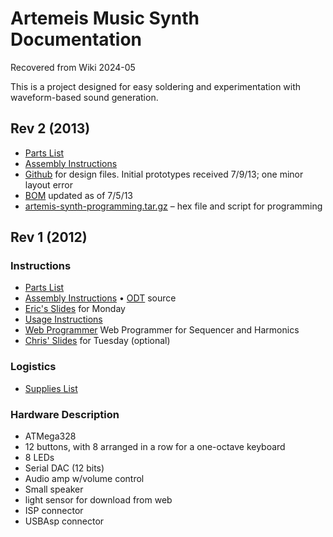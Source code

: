 # Artemeis Music Synth Documentation

Recovered from Wiki 2024-05

This is a project designed for easy soldering and experimentation
with waveform-based sound generation.
	
## Rev 2 (2013)
	
* [Parts List](http://ohm.bu.edu/~hazen/Synth/V2/Artemis-Parts-List.pdf)
* [Assembly Instructions](http://ohm.bu.edu/~hazen/Synth/V2/assembly_instructions_rev.pdf)
* [Github](https://github.com/cwoodall/artemis-synth) for design files.  Initial prototypes received 7/9/13; one minor layout error
* [BOM](https://docs.google.com/spreadsheet/ccc?key=0Ak6vWXbGTU6MdGttb0gxU3J2WWdiYmdBaWZlb3VZN0E&usp=sharing) updated as of 7/5/13
* [artemis-synth-programming.tar.gz](http://ohm.bu.edu/~cwoodall/artemis-synth-programming.tar.gz) &ndash; hex file and script for programming
	
## Rev 1 (2012)

### Instructions
	
* [Parts List](http://ohm.bu.edu/~hazen/Synth/new_parts_list.pdf)
* [Assembly Instructions](http://ohm.bu.edu/~hazen/Synth/assembly_instructions2.pdf) 
&bull; [ODT](http://ohm.bu.edu/~hazen/Synth/assembly_instructions.odt) source
* [Eric's Slides](http://ohm.bu.edu/~hazen/Synth/Hazen_uC_synth.pdf) for Monday
* [Usage Instructions](http://ohm.bu.edu/~cwoodall/artemis-synth-v1/UseageGuide.pdf)
* [Web Programmer](http://ohm.bu.edu/~swd/javascript/sine_wave_audio_jq2.html) Web Programmer for Sequencer and Harmonics
* [Chris' Slides](http://ohm.bu.edu/~cwoodall/artemis-synth-v1/how_it_works.pdf) for Tuesday (optional)
	
### Logistics
	
* [Supplies List](https://docs.google.com/document/d/16SwlavPY2COz1uE0muT7t2vrbEFLWLyls8qj5mQFP_4/edit)

	
### Hardware Description
	
* ATMega328
* 12 buttons, with 8 arranged in a row for a one-octave keyboard
* 8 LEDs
* Serial DAC (12 bits)
* Audio amp w/volume control
* Small speaker
* light sensor for download from web
* ISP connector
* USBAsp connector
